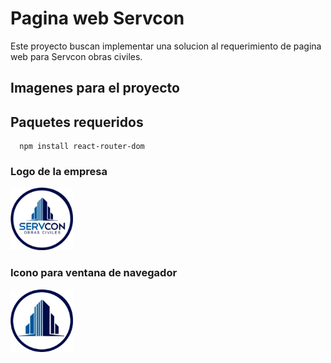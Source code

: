 # Pagina web Servcon

Este proyecto buscan implementar una solucion al requerimiento de pagina web para Servcon obras civiles.

## Imagenes para el proyecto


## Paquetes requeridos

```
  npm install react-router-dom
```

### Logo de la empresa

<img  height=100px src= "https://raw.githubusercontent.com/Matii111/Pagina-web-Servcon/master/logoServcon512.png"/>

### Icono para ventana de navegador

<img  height=100px src= "https://github.com/Matii111/Pagina-web-Servcon/blob/master/servconico2.png?raw=true"/>

